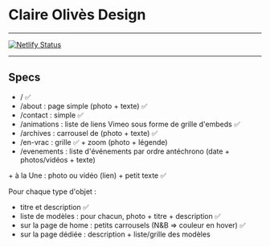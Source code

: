# Claire Olivès Design

---

[![Netlify Status](https://api.netlify.com/api/v1/badges/26a82e9b-627c-41d5-a047-f56dd611587c/deploy-status)](https://app.netlify.com/sites/claire-olives-design/deploys)

---

## Specs

- / ✅
- /about : page simple (photo + texte) ✅
- /contact : simple ✅
- /animations : liste de liens Vimeo sous forme de grille d'embeds ✅
- /archives : carrousel de (photo + texte) ✅
- /en-vrac : grille ✅ + zoom (photo + légende)
- /evenements : liste d'événements par ordre antéchrono (date + photos/vidéos + texte)

\+ à la Une : photo ou vidéo (lien) + petit texte ✅

Pour chaque type d'objet :
- titre et description ✅
- liste de modèles : pour chacun, photo + titre + description ✅
- sur la page de home : petits carrousels (N&B => couleur en hover) ✅
- sur la page dédiée : description + liste/grille des modèles